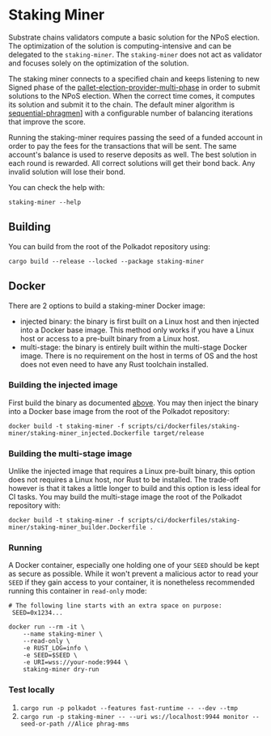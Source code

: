 # Staking Miner

Substrate chains validators compute a basic solution for the NPoS election. The optimization of the solution is computing-intensive and can be delegated to the `staking-miner`. The `staking-miner` does not act as validator and focuses solely on the optimization of the solution.

The staking miner connects to a specified chain and keeps listening to new Signed phase of the [pallet-election-provider-multi-phase](https://crates.parity.io/pallet_election_provider_multi_phase/index.html) in order to submit solutions to the NPoS election. When the correct time comes, it computes its solution and submit it to the chain.
The default miner algorithm is [sequential-phragmen](https://crates.parity.io/sp_npos_elections/phragmen/fn.seq_phragmen_core.html)] with a configurable number of balancing iterations that improve the score.

Running the staking-miner requires passing the seed of a funded account in order to pay the fees for the transactions that will be sent. The same account's balance is used to reserve deposits as well. The best solution in each round is rewarded. All correct solutions will get their bond back. Any invalid solution will lose their bond.

You can check the help with:
```
staking-miner --help
```

## Building

You can build from the root of the Polkadot repository using:
```
cargo build --release --locked --package staking-miner
```

## Docker

There are 2 options to build a staking-miner Docker image:
- injected binary: the binary is first built on a Linux host and then injected into a Docker base image. This method only works if you have a Linux host or access to a pre-built binary from a Linux host.
- multi-stage: the binary is entirely built within the multi-stage Docker image. There is no requirement on the host in terms of OS and the host does not even need to have any Rust toolchain installed.

### Building the injected image

First build the binary as documented [above](#building).
You may then inject the binary into a Docker base image from the root of the Polkadot repository:
```
docker build -t staking-miner -f scripts/ci/dockerfiles/staking-miner/staking-miner_injected.Dockerfile target/release
```

### Building the multi-stage image

Unlike the injected image that requires a Linux pre-built binary, this option does not requires a Linux host, nor Rust to be installed.
The trade-off however is that it takes a little longer to build and this option is less ideal for CI tasks.
You may build the multi-stage image the root of the Polkadot repository with:
```
docker build -t staking-miner -f scripts/ci/dockerfiles/staking-miner/staking-miner_builder.Dockerfile .
```

### Running

A Docker container, especially one holding one of your `SEED` should be kept as secure as possible.
While it won't prevent a malicious actor to read your `SEED` if they gain access to your container, it is nonetheless recommended running this container in `read-only` mode:

```
# The following line starts with an extra space on purpose:
 SEED=0x1234...

docker run --rm -it \
    --name staking-miner \
    --read-only \
    -e RUST_LOG=info \
    -e SEED=$SEED \
    -e URI=wss://your-node:9944 \
    staking-miner dry-run
```

### Test locally

1. `cargo run -p polkadot --features fast-runtime -- --dev --tmp`
2. `cargo run -p staking-miner -- --uri ws://localhost:9944 monitor --seed-or-path //Alice phrag-mms`
